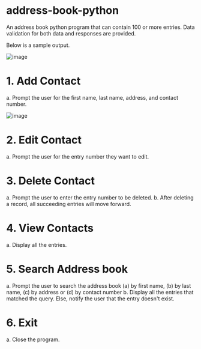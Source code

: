 # address-book-python
An address book python program that can contain 100 or more entries. Data validation for both data and responses are provided.

Below is a sample output.


![image](https://user-images.githubusercontent.com/95155301/202892903-a2b17af7-5885-440d-b47c-fdf303a21589.png)

# 1. Add Contact
  a. Prompt the user for the first name, last name, address, and contact number.
  
  ![image](https://user-images.githubusercontent.com/95155301/202893205-ef18bb8e-dbbd-4e9a-a099-2c134ae52aef.png)

  
# 2. Edit Contact
  a. Prompt the user for the entry number they want to edit.
  
# 3. Delete Contact
  a. Prompt the user to enter the entry number to be deleted.
  b. After deleting a record, all succeeding entries will move forward.
  
# 4. View Contacts
  a. Display all the entries.
  
# 5. Search Address book
  a. Prompt the user to search the address book (a) by first name, (b) by last name, (c) by address or (d) by contact number
  b. Display all the entries that matched the query. Else, notify the user that the entry doesn't exist.
  
 # 6. Exit
  a. Close the program.
